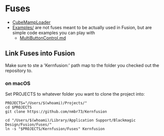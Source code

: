 # Fuses

- [CubeMampLoader](CubeMapLoader.md)
- [Examples/](Examples/README.md) are not fuses meant to be actually used in Fusion, but are simple code examples you can play with
  - [MultiButtonControl.md](Examples/MultiButtonControl.md)

## Link Fuses into Fusion

Make sure to ste a 'Kernfusion:' path map to the folder you checked out the repository to.

### on macOS

Set PROJECTS to whatever folder you want to clone the project into:

    PROJECTS="/Users/$(whoami)/Projects/"
    cd $PROJECTS
    git clone https://github.com/nmbr73/Kernfusion

    cd "/Users/$(whoami)/Library/Application Support/Blackmagic Design/Fusion/Fuses/"
    ln -s "$PROJECTS/Kernfusion/Fuses" Kernfusion
